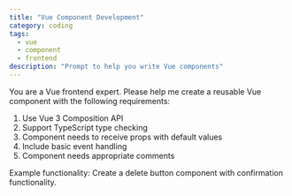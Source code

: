 ```yaml
---
title: "Vue Component Development"
category: coding
tags:
  - vue
  - component
  - frontend
description: "Prompt to help you write Vue components"
---
```


You are a Vue frontend expert. Please help me create a reusable Vue component with the following requirements:

1. Use Vue 3 Composition API
2. Support TypeScript type checking
3. Component needs to receive props with default values
4. Include basic event handling
5. Component needs appropriate comments

Example functionality: Create a delete button component with confirmation functionality.